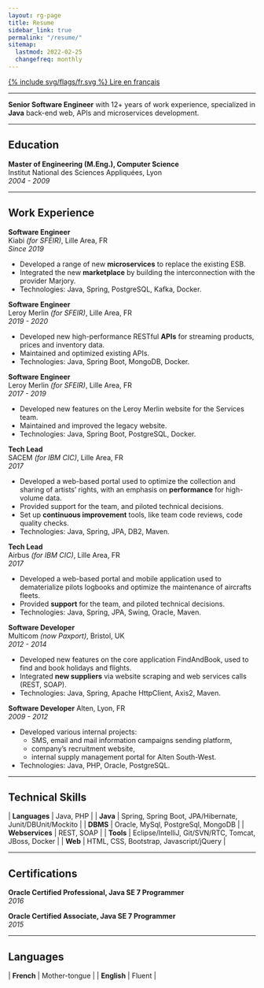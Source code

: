 ```yaml
---
layout: rg-page
title: Resume
sidebar_link: true
permalink: "/resume/"
sitemap:
  lastmod: 2022-02-25
  changefreq: monthly
---
```


[<span class="icon">{% include svg/flags/fr.svg %}</span> Lire en français](/cv)

***

**Senior Software Engineer** with 12+ years of work experience, specialized in **Java** back-end web, APIs and microservices development.

***
## Education

**Master of Engineering (M.Eng.), Computer Science**  
Institut National des Sciences Appliquées, Lyon  
*2004 - 2009*

***

## Work Experience

**Software Engineer**  
Kiabi *(for SFEIR)*, Lille Area, FR  
*Since 2019*  

* Developed a range of new **microservices** to replace the existing ESB.
* Integrated the new **marketplace** by building the interconnection with the provider Marjory.
* Technologies: Java, Spring, PostgreSQL, Kafka, Docker.

**Software Engineer**  
Leroy Merlin *(for SFEIR)*, Lille Area, FR  
*2019 - 2020*  

* Developed new high-performance RESTful **APIs** for streaming products, prices and inventory data.
* Maintained and optimized existing APIs.
* Technologies: Java, Spring Boot, MongoDB, Docker.

**Software Engineer**  
Leroy Merlin *(for SFEIR)*, Lille Area, FR  
*2017 - 2019*  

* Developed new features on the Leroy Merlin website for the Services team.
* Maintained and improved the legacy website.
* Technologies: Java, Spring Boot, PostgreSQL, Docker.

**Tech Lead**  
SACEM *(for IBM CIC)*, Lille Area, FR  
*2017*  

* Developed a web-based portal used to optimize the collection and sharing of artists’ rights, with an emphasis on **performance** for high-volume data.
* Provided support for the team, and piloted technical decisions.
* Set up **continuous improvement** tools, like team code reviews, code quality checks.
* Technologies: Java, Spring, JPA, DB2, Maven.

**Tech Lead**  
Airbus *(for IBM CIC)*, Lille Area, FR  
*2017*

* Developed a web-based portal and mobile application used to dematerialize pilots logbooks and optimize the maintenance of aircrafts fleets.
* Provided **support** for the team, and piloted technical decisions.
* Technologies: Java, Spring, JPA, Swing, Oracle, Maven.

**Software Developer**  
Multicom *(now Paxport)*, Bristol, UK  
*2012 - 2014*

* Developed new features on the core application FindAndBook, used to find and book holidays and flights.
* Integrated **new suppliers** via website scraping and web services calls (REST, SOAP).
* Technologies: Java, Spring, Apache HttpClient, Axis2, Maven.

**Software Developer**
Alten, Lyon, FR  
*2009 - 2012*

* Developed various internal projects:
  * SMS, email and mail information campaigns sending platform,
  * company’s recruitment website,
  * internal supply management portal for Alten South-West.
* Technologies: Java, PHP, Oracle, PostgreSQL.

***

## Technical Skills

| **Languages** | Java, PHP |
| **Java** | Spring, Spring Boot, JPA/Hibernate, Junit/DBUnit/Mockito |
| **DBMS** | Oracle, MySql, PostgreSql, MongoDB |
| **Webservices** | REST, SOAP |
| **Tools** | Eclipse/IntelliJ, Git/SVN/RTC, Tomcat, JBoss, Docker |
| **Web** | HTML, CSS, Bootstrap, Javascript/jQuery |

***

## Certifications

**Oracle Certified Professional, Java SE 7 Programmer**  
*2016*

**Oracle Certified Associate, Java SE 7 Programmer**  
*2015*

***

## Languages

| **French** | Mother-tongue |
| **English** | Fluent |
